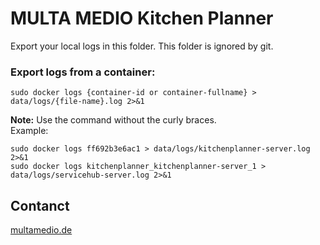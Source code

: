 # MULTA MEDIO Kitchen Planner

Export your local logs in this folder. This folder is ignored by git. 

### Export logs from a container:

```
sudo docker logs {container-id or container-fullname} > data/logs/{file-name}.log 2>&1
```

**Note:** Use the command without the curly braces.<br />
Example: 

```
sudo docker logs ff692b3e6ac1 > data/logs/kitchenplanner-server.log 2>&1
sudo docker logs kitchenplanner_kitchenplanner-server_1 > data/logs/servicehub-server.log 2>&1
```

## Contanct
[multamedio.de](https://multamedio.de/kontakt)
